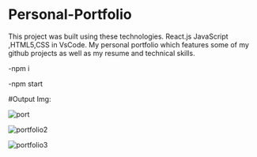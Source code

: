 # Personal-Portfolio
This project was built using these technologies.  React.js JavaScript ,HTML5,CSS in VsCode. My personal portfolio  which features some of my github projects as well as my resume and technical skills.


-npm i

-npm start

#Output Img:


![port](https://user-images.githubusercontent.com/103018353/181174818-4fcf9cca-2984-4f6e-b472-92df77b62f8a.png)


![portfolio2](https://user-images.githubusercontent.com/103018353/182089115-4c441bc5-c26d-4f4f-9a9d-0fd90c989ab7.png)


![portfolio3](https://user-images.githubusercontent.com/103018353/182089145-87e7fe91-04d8-4509-9e28-348f1b889611.jpeg)
